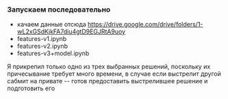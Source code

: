 ### Запускаем последовательно

- качаем данные отсюда https://drive.google.com/drive/folders/1-wL2xGSdKjkFA7diu4gtD9EGJRtA9uoy
- features-v1.ipynb
- features-v2.ipynb
- features-v3+model.ipynb

Я прикрепил только одно из трех выбранных решений, поскольку их причесывание требует много времени, в случае если выстрелит другой сабмит на привате -- готов предоставить выстрелившее решение и подготовить его
